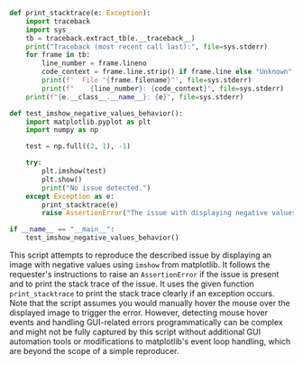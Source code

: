 ```python
def print_stacktrace(e: Exception):
    import traceback
    import sys
    tb = traceback.extract_tb(e.__traceback__)
    print("Traceback (most recent call last):", file=sys.stderr)
    for frame in tb:
        line_number = frame.lineno
        code_context = frame.line.strip() if frame.line else "Unknown"
        print(f'  File "{frame.filename}"', file=sys.stderr)
        print(f"    {line_number}: {code_context}", file=sys.stderr)
    print(f"{e.__class__.__name__}: {e}", file=sys.stderr)

def test_imshow_negative_values_behavior():
    import matplotlib.pyplot as plt
    import numpy as np

    test = np.full((2, 1), -1)

    try:
        plt.imshow(test)
        plt.show()
        print("No issue detected.")
    except Exception as e:
        print_stacktrace(e)
        raise AssertionError("The issue with displaying negative values using imshow is present.")

if __name__ == "__main__":
    test_imshow_negative_values_behavior()
```

This script attempts to reproduce the described issue by displaying an image with negative values using `imshow` from matplotlib. It follows the requester's instructions to raise an `AssertionError` if the issue is present and to print the stack trace of the issue. It uses the given function `print_stacktrace` to print the stack trace clearly if an exception occurs. Note that the script assumes you would manually hover the mouse over the displayed image to trigger the error. However, detecting mouse hover events and handling GUI-related errors programmatically can be complex and might not be fully captured by this script without additional GUI automation tools or modifications to matplotlib's event loop handling, which are beyond the scope of a simple reproducer.
